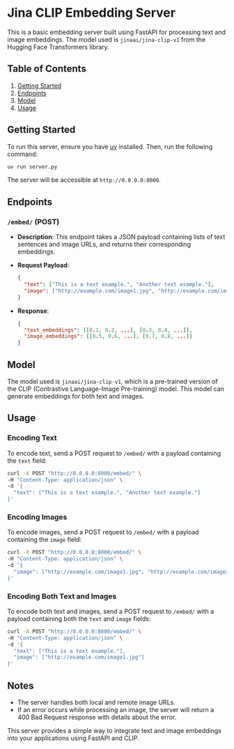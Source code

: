 # Jina CLIP Embedding Server

This is a basic embedding server built using FastAPI for processing text and image embeddings. The model used is `jinaai/jina-clip-v1` from the Hugging Face Transformers library.

## Table of Contents
1. [Getting Started](#getting-started)
2. [Endpoints](#endpoints)
3. [Model](#model)
4. [Usage](#usage)

## Getting Started

To run this server, ensure you have [uv](https://docs.astral.sh/uv/#getting-started) installed. Then, run the following command:

```bash
uv run server.py
```

The server will be accessible at `http://0.0.0.0:8000`.

## Endpoints

### `/embed/` (POST)

- **Description**: This endpoint takes a JSON payload containing lists of text sentences and image URLs, and returns their corresponding embeddings.

- **Request Payload**:
  ```json
  {
    "text": ["This is a text example.", "Another text example."],
    "image": ["http://example.com/image1.jpg", "http://example.com/image2.jpg"]
  }
  ```

- **Response**:
  ```json
  {
    "text_embeddings": [[0.1, 0.2, ...], [0.3, 0.4, ...]],
    "image_embeddings": [[0.5, 0.6, ...], [0.7, 0.8, ...]]
  }
  ```

## Model

The model used is `jinaai/jina-clip-v1`, which is a pre-trained version of the CLIP (Contrastive Language-Image Pre-training) model. This model can generate embeddings for both text and images.

## Usage

### Encoding Text

To encode text, send a POST request to `/embed/` with a payload containing the `text` field:

```bash
curl -X POST "http://0.0.0.0:8000/embed/" \
-H "Content-Type: application/json" \
-d '{
  "text": ["This is a text example.", "Another text example."]
}'
```

### Encoding Images

To encode images, send a POST request to `/embed/` with a payload containing the `image` field:

```bash
curl -X POST "http://0.0.0.0:8000/embed/" \
-H "Content-Type: application/json" \
-d '{
  "image": ["http://example.com/image1.jpg", "http://example.com/image2.jpg"]
}'
```

### Encoding Both Text and Images

To encode both text and images, send a POST request to `/embed/` with a payload containing both the `text` and `image` fields:

```bash
curl -X POST "http://0.0.0.0:8000/embed/" \
-H "Content-Type: application/json" \
-d '{
  "text": ["This is a text example."],
  "image": ["http://example.com/image1.jpg"]
}'
```

## Notes

- The server handles both local and remote image URLs.
- If an error occurs while processing an image, the server will return a 400 Bad Request response with details about the error.

This server provides a simple way to integrate text and image embeddings into your applications using FastAPI and CLIP.